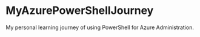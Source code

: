 # MyAzurePowerShellJourney
My personal learning journey of using PowerShell for Azure Administration.
